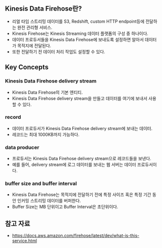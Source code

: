 ## Kinesis Data Firehose란?
- 리얼 타임 스트리밍 데이터를 S3, Redshift, custom HTTP endpoint등에 전달하는 완전 관리형 서비스.
- Kinesis Firehose는 Kinesis Streaming 데이터 플랫폼의 구성 중 하나이다.
- 데이터 프로듀서들을 Kinesis Data Firehose에 보내도록 설정하면 알아서 데이터가 목적지에 전달된다.
- 또한 전달하기 전 데이터 처리 작업도 설정할 수 있다.

## Key Concepts
### Kinesis Data Firehose delivery stream
- Kinesis Data Firehose의 기본 엔티티.
- Kinesis Data Firehose delivery stream을 만들고 데이터를 여기에 보내서 사용할 수 있다.

### record
- 데이터 프로듀서가 Kinesis Data Firehose delivery stream에 보내는 데이터.
- 레코드는 최대 1000KB까지 가능하다.

### data producer
- 프로듀서는 Kinesis Data Firehose delivery stream으로 레코드들을 보낸다.
- 예를 들어, delivery stream에 로그 데이터를 보내는 웹 서버는 데이터 프로듀서이다.

### buffer size and buffer interval
- Kinesis Data Firehose는 목적지에 전달하기 전에 특정 사이즈 혹은 특정 기간 동안 인커밍 스트리밍 데이터를 버퍼한다.
- Buffer Size는 MB 단위이고 Buffer Interval은 초단위이다.

## 참고 자료
- https://docs.aws.amazon.com/firehose/latest/dev/what-is-this-service.html
